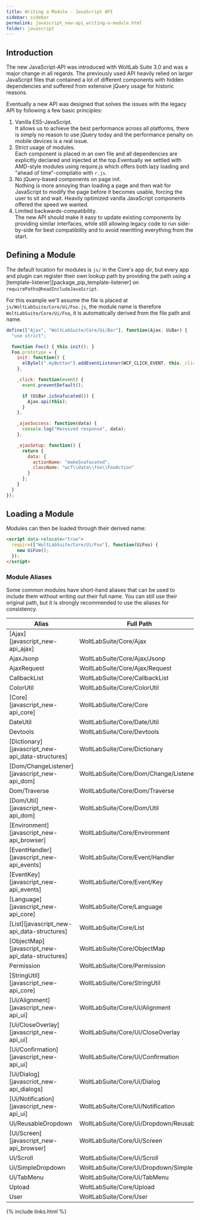 ```yaml
---
title: Writing a Module - JavaScript API
sidebar: sidebar
permalink: javascript_new-api_writing-a-module.html
folder: javascript
---
```


## Introduction

The new JavaScript-API was introduced with WoltLab Suite 3.0 and was a major
change in all regards. The previously used API heavily relied on larger JavaScript
files that contained a lot of different components with hidden dependencies
and suffered from extensive jQuery usage for historic reasons.

Eventually a new API was designed that solves the issues with the legacy API
by following a few basic principles:
 1. Vanilla ES5-JavaScript.  
    It allows us to achieve the best performance across all platforms, there is
    simply no reason to use jQuery today and the performance penalty on mobile
    devices is a real issue.
 2. Strict usage of modules.  
    Each component is placed in an own file and all dependencies are explicitly
    declared and injected at the top.Eventually we settled with AMD-style modules
    using require.js which offers both lazy loading and "ahead of time"-compilatio
    with `r.js`.
 3. No jQuery-based components on page init.  
    Nothing is more annoying than loading a page and then wait for JavaScript to
    modify the page before it becomes usable, forcing the user to sit and wait.
    Heavily optimized vanilla JavaScript components offered the speed we wanted.
 4. Limited backwards-compatibility.  
    The new API should make it easy to update existing components by providing
    similar interfaces, while still allowing legacy code to run side-by-side for
    best compatibility and to avoid rewritting everything from the start.

## Defining a Module

The default location for modules is `js/` in the Core's app dir,
but every app and plugin can register their own lookup path by providing the path
using a [template-listener][package_pip_template-listener] on `requirePaths@headIncludeJavaScript`.

For this example we'll assume the file is placed at `js/WoltLabSuite/Core/Ui/Foo.js`,
the module name is therefore `WoltLabSuite/Core/Ui/Foo`, it is automatically
derived from the file path and name.

```js
define(["Ajax", "WoltLabSuite/Core/Ui/Bar"], function(Ajax, UiBar) {
  "use strict";

  function Foo() { this.init(); }
  Foo.prototype = {
    init: function() {
      elBySel(".myButton").addEventListener(WCF_CLICK_EVENT, this._click.bind(this));
    },

    _click: function(event) {
      event.preventDefault();

      if (UiBar.isSnafucated()) {
        Ajax.api(this);
      }
    },

    _ajaxSuccess: function(data) {
      console.log("Received response", data);
    },

    _ajaxSetup: function() {
      return {
        data: {
          actionName: "makeSnafucated",
          className: "wcf\\data\\foo\\FooAction"
        }
      };
    }
  }
});
```

## Loading a Module

Modules can then be loaded through their derived name:

```html
<script data-relocate="true">
  require(["WoltLabSuite/Core/Ui/Foo"], function(UiFoo) {
    new UiFoo();
  });
</script>
```

### Module Aliases

Some common modules have short-hand aliases that can be used to include them
without writing out their full name. You can still use their original path, but
it is strongly recommended to use the aliases for consistency.

| Alias | Full Path |
|---|---|
| [Ajax][javascript_new-api_ajax] | WoltLabSuite/Core/Ajax |
| AjaxJsonp | WoltLabSuite/Core/Ajax/Jsonp |
| AjaxRequest | WoltLabSuite/Core/Ajax/Request |
| CallbackList | WoltLabSuite/Core/CallbackList |
| ColorUtil | WoltLabSuite/Core/ColorUtil |
| [Core][javascript_new-api_core] | WoltLabSuite/Core/Core |
| DateUtil | WoltLabSuite/Core/Date/Util |
| Devtools | WoltLabSuite/Core/Devtools |
| [Dictionary][javascript_new-api_data-structures] | WoltLabSuite/Core/Dictionary |
| [Dom/ChangeListener][javascript_new-api_dom] | WoltLabSuite/Core/Dom/Change/Listener |
| Dom/Traverse | WoltLabSuite/Core/Dom/Traverse |
| [Dom/Util][javascript_new-api_dom] | WoltLabSuite/Core/Dom/Util |
| [Environment][javascript_new-api_browser] | WoltLabSuite/Core/Environment |
| [EventHandler][javascript_new-api_events] | WoltLabSuite/Core/Event/Handler |
| [EventKey][javascript_new-api_events] | WoltLabSuite/Core/Event/Key |
| [Language][javascript_new-api_core] | WoltLabSuite/Core/Language |
| [List][javascript_new-api_data-structures] | WoltLabSuite/Core/List |
| [ObjectMap][javascript_new-api_data-structures] | WoltLabSuite/Core/ObjectMap |
| Permission | WoltLabSuite/Core/Permission |
| [StringUtil][javascript_new-api_core] | WoltLabSuite/Core/StringUtil |
| [Ui/Alignment][javascript_new-api_ui] | WoltLabSuite/Core/Ui/Alignment |
| [Ui/CloseOverlay][javascript_new-api_ui] | WoltLabSuite/Core/Ui/CloseOverlay |
| [Ui/Confirmation][javascript_new-api_ui] | WoltLabSuite/Core/Ui/Confirmation |
| [Ui/Dialog][javascriot_new-api_dialogs] | WoltLabSuite/Core/Ui/Dialog |
| [Ui/Notification][javascript_new-api_ui] | WoltLabSuite/Core/Ui/Notification |
| Ui/ReusableDropdown | WoltLabSuite/Core/Ui/Dropdown/Reusable |
| [Ui/Screen][javascript_new-api_browser] | WoltLabSuite/Core/Ui/Screen |
| Ui/Scroll | WoltLabSuite/Core/Ui/Scroll |
| Ui/SimpleDropdown | WoltLabSuite/Core/Ui/Dropdown/Simple |
| Ui/TabMenu | WoltLabSuite/Core/Ui/TabMenu |
| Upload | WoltLabSuite/Core/Upload |
| User | WoltLabSuite/Core/User |

{% include links.html %}
